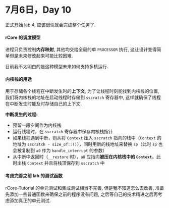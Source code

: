 # 7月6日，Day 10

正式开始 lab 4, 应该很快就会完成整个任务了.

#### rCore 的调度模型

进程只负责控制**内存映射**, 其他均交给全局的单 `PROCESSOR` 执行, 这让设计变得简单但是未来修改起来可能比较困难.

目前我不太明白的是这种模型未来如何支持多核运行.

#### 内核栈的用途

用于存储各个线程在中断发生时的**上下文**, 为了让线程时刻能找到内核栈的位置, 我们将内核栈的地址在启动线程时存储到 `sscratch` 寄存器中, 这样就确保了线程在中断发生时能及时存储自己的上下文.

**中断发生的过程:**

- 预留一段空间作为内核栈
- 运行线程时，在 `sscratch` 寄存器中保存内核栈指针  
- 如果线程遇到中断，则从将 `Context` 压入 `sscratch` 指向的栈中（`Context` 的地址为 `sscratch - size_of::()`），同时用新的栈地址来替换 `sp`（此时 `sp` 也会被复制到 `a0` 作为 `handle_interrupt` 的参数）  
- 从中断中返回时（`__restore` 时），`a0` 应指向**被压在内核栈中的 `Context`**。此时出栈 `Context` 并且将栈顶保存到 `sscratch` 中

#### 考虑完善之前 lab 的测试函数

rCore-Tutorial 的单元测试和集成测试相当不完善, 但是我不知道怎么去改善, 准备先添加一些普通函数来确保之前的程序没有问题, 之后等自己的技术精进之后再考虑添加真正的单元测试.